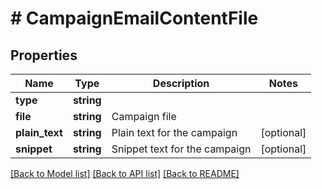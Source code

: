 # # CampaignEmailContentFile

## Properties

Name | Type | Description | Notes
------------ | ------------- | ------------- | -------------
**type** | **string** |  |
**file** | **string** | Campaign file |
**plain_text** | **string** | Plain text for the campaign | [optional]
**snippet** | **string** | Snippet text for the campaign | [optional]

[[Back to Model list]](../../README.md#models) [[Back to API list]](../../README.md#endpoints) [[Back to README]](../../README.md)
